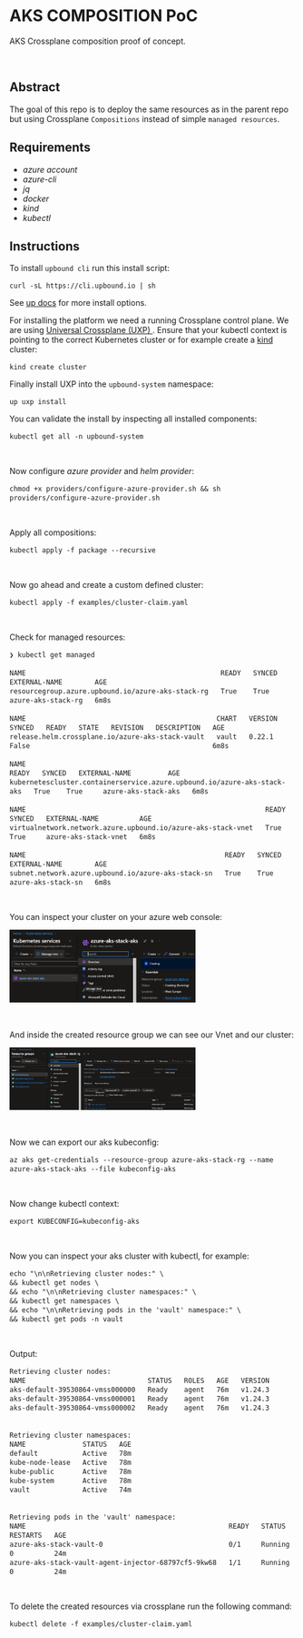 # AKS COMPOSITION PoC

AKS Crossplane composition proof of concept.

<br/>

## Abstract
The goal of this repo is to deploy the same resources as in the parent repo but using Crossplane `Compositions` instead of simple `managed resources`.

## Requirements
- *azure account*
- *azure-cli*
- *jq*
- *docker*
- *kind*
- *kubectl*

## Instructions
To install `upbound cli` run this install script:  
```console
curl -sL https://cli.upbound.io | sh
```

See [up docs](https://docs.upbound.io/cli/) for more install options.
<br/>

For installing the platform we need a running Crossplane control plane. We are
using [Universal Crossplane (UXP)
](https://github.com/upbound/universal-crossplane). Ensure that your kubectl
context is pointing to the correct Kubernetes cluster or for example create a
[kind](https://kind.sigs.k8s.io) cluster:

```console
kind create cluster
```

Finally install UXP into the `upbound-system` namespace:

```console
up uxp install
```

You can validate the install by inspecting all installed components:

```console
kubectl get all -n upbound-system
```

<br/>


Now configure *azure provider* and *helm provider*:  
```console
chmod +x providers/configure-azure-provider.sh && sh providers/configure-azure-provider.sh
```

<br/>

Apply all compositions:  
```console
kubectl apply -f package --recursive 
```

<br/>


Now go ahead and create a custom defined cluster:  
```console
kubectl apply -f examples/cluster-claim.yaml
```

<br/>

Check for managed resources:  
```console
❯ kubectl get managed

NAME                                                READY   SYNCED   EXTERNAL-NAME        AGE
resourcegroup.azure.upbound.io/azure-aks-stack-rg   True    True     azure-aks-stack-rg   6m8s

NAME                                               CHART   VERSION   SYNCED   READY   STATE   REVISION   DESCRIPTION   AGE
release.helm.crossplane.io/azure-aks-stack-vault   vault   0.22.1    False                                             6m8s

NAME                                                                      READY   SYNCED   EXTERNAL-NAME         AGE
kubernetescluster.containerservice.azure.upbound.io/azure-aks-stack-aks   True    True     azure-aks-stack-aks   6m8s

NAME                                                           READY   SYNCED   EXTERNAL-NAME          AGE
virtualnetwork.network.azure.upbound.io/azure-aks-stack-vnet   True    True     azure-aks-stack-vnet   6m8s

NAME                                                 READY   SYNCED   EXTERNAL-NAME        AGE
subnet.network.azure.upbound.io/azure-aks-stack-sn   True    True     azure-aks-stack-sn   6m8s
```

<br/>

You can inspect your cluster on your azure web console:  
<div style="width: 65%; height: 65%">

  ![](images/aks.png)
  
</div>
<br/>

And inside the created resource group we can see our Vnet and our cluster:  
<div style="width: 65%; height: 65%">

  ![](images/rc.png)
  
</div>
<br/>




Now we can export our aks kubeconfig:  
```console
az aks get-credentials --resource-group azure-aks-stack-rg --name azure-aks-stack-aks --file kubeconfig-aks
```

<br/>

Now change kubectl context:  
```console
export KUBECONFIG=kubeconfig-aks
```

<br/>

Now you can inspect your aks cluster with kubectl, for example:  
```console
echo "\n\nRetrieving cluster nodes:" \
&& kubectl get nodes \
&& echo "\n\nRetrieving cluster namespaces:" \
&& kubectl get namespaces \
&& echo "\n\nRetrieving pods in the 'vault' namespace:" \
&& kubectl get pods -n vault
```

<br/>

Output:  
```console
Retrieving cluster nodes:
NAME                              STATUS   ROLES   AGE   VERSION
aks-default-39530864-vmss000000   Ready    agent   76m   v1.24.3
aks-default-39530864-vmss000001   Ready    agent   76m   v1.24.3
aks-default-39530864-vmss000002   Ready    agent   76m   v1.24.3


Retrieving cluster namespaces:
NAME              STATUS   AGE
default           Active   78m
kube-node-lease   Active   78m
kube-public       Active   78m
kube-system       Active   78m
vault             Active   74m


Retrieving pods in the 'vault' namespace:
NAME                                                  READY   STATUS    RESTARTS   AGE
azure-aks-stack-vault-0                               0/1     Running   0          24m
azure-aks-stack-vault-agent-injector-68797cf5-9kw68   1/1     Running   0          24m
```

<br/>

To delete the created resources via crossplane run the following command:  
```console
kubectl delete -f examples/cluster-claim.yaml
```

<br/>









